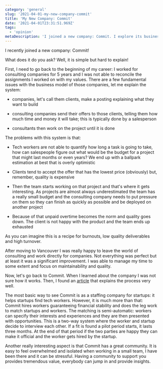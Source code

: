 ```yaml
---
category: 'general'
slug: '2021-04-01-my-new-company-commit'
title: 'My New Company: Commit'
date: '2021-04-01T23:31:51.969Z'
tags:
  - 'opinion'
metaDescription: 'I joined a new company: Commit. I explore its business model and how it compares with a traditional consultancy agency.'
---
```


I recently joined a new company: Commit!

What does it do you ask? Well, it is simple but hard to explain!

First, I need to go back to the beginning of my career: I worked for consulting companies for 5 years and I was not able to reconcile the assignments I worked on with my values. There are a few fundamental issues with the business model of those companies, let me explain the system:

- companies, let's call them clients, make a posting explaining what they want to build

- consulting companies send their offers to those clients, telling them how much time and money it will take; this is typically done by a salesperson

- consultants then work on the project until it is done

The problems with this system is that:

- Tech workers are not able to quantify how long a task is going to take, how can salespeople figure out what would be the budget for a project that might last months or even years? We end up with a ballpark estimation at best that is overly optimistic

- Clients tend to accept the offer that has the lowest price (obviously) but, remember, quality is expensive

- Then the team starts working on that project and that's where it gets interesting. As projects are almost always underestimated the team has a really small budget and the consulting company needs to put pressure on them so they can finish as quickly as possible and be deployed on another project

- Because of that unpaid overtime becomes the norm and quality goes down. The client is not happy with the product and the team ends up exhausted

As you can imagine this is a recipe for burnouts, low quality deliverables and high turnover.

After moving to Vancouver I was really happy to leave the world of consulting and work directly for companies. Not everything was perfect but at least it was a significant improvement. I was able to manage my time to some extent and focus on maintainability and quality.

Now, let's go back to Commit. When I learned about the company I was not sure how it works. Then, I found an [article](https://www.notion.so/Commit-for-Software-Engineers-6608ecb933da4e449c16e67834ec0f4e) that explains the process very well.

The most basic way to see Commit is as a staffing company for startups: it helps startups find tech workers. However, it is much more than that: Commit hires workers guaranteeing financial stability and does the leg work to match startups and workers. The matching is semi-automatic: workers can specify their interests and experiences and they are then presented with opportunities. This is a two-way system where the worker and startup decide to interview each other. If a fit is found a pilot period starts, it lasts three months. At the end of that period if the two parties are happy they can make it official and the worker gets hired by the startup.

Another really interesting aspect is that Commit has a great community. It is easy to feel overwhelmed and isolated when working in a small team, I have been there and it can be stressful. Having a community to support you provides tremendous value, everybody can jump in and provide insights.
